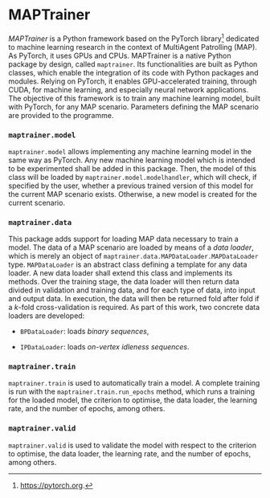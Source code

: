 MAPTrainer
==========

*MAPTrainer* is a Python framework based on the PyTorch library[^1]
dedicated to machine learning research in the context of MultiAgent
Patrolling (MAP). As PyTorch, it uses GPUs and CPUs. MAPTrainer is a
native Python package by design, called `maptrainer`. Its
functionalities are built as Python classes, which enable the
integration of its code with Python packages and modules. Relying on
PyTorch, it enables GPU-accelerated training, through CUDA, for machine
learning, and especially neural network applications. The objective of
this framework is to train any machine learning model, built with
PyTorch, for any MAP scenario. Parameters defining the MAP scenario are
provided to the programme.

### `maptrainer.model`

`maptrainer.model` allows implementing any machine learning model in the
same way as PyTorch. Any new machine learning model which is intended to
be experimented shall be added in this package. Then, the model of this
class will be loaded by `maptrainer.model.modelhandler`, which will
check, if specified by the user, whether a previous trained version of
this model for the current MAP scenario exists. Otherwise, a new model
is created for the current scenario.

### `maptrainer.data`

This package adds support for loading MAP data necessary to train a
model. The data of a MAP scenario are loaded by means of a *data
loader*, which is merely an object of
`maptrainer.data.MAPDataLoader.MAPDataLoader` type. `MAPDataLoader` is
an abstract class defining a template for any data loader. A new data
loader shall extend this class and implements its methods. Over the
training stage, the data loader will then return data divided in
validation and training data, and for each type of data, into input and
output data. In execution, the data will then be returned fold after
fold if a $k$-fold cross-validation is required. As part of this work,
two concrete data loaders are developed:

-   `BPDataLoader`: loads *binary sequences*,

-   `IPDataLoader`: loads *on-vertex idleness sequences*.

### `maptrainer.train`

`maptrainer.train` is used to automatically train a model. A complete
training is run with the `maptrainer.train.run_epochs` method, which
runs a training for the loaded model, the criterion to optimise, the
data loader, the learning rate, and the number of epochs, among others.

### `maptrainer.valid`

`maptrainer.valid` is used to validate the model with respect to the
criterion to optimise, the data loader, the learning rate, and the
number of epochs, among others.

[^1]: https://pytorch.org.
